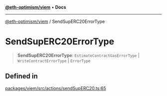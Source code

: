 [**@eth-optimism/viem**](../README.md) • **Docs**

***

[@eth-optimism/viem](../README.md) / SendSupERC20ErrorType

# SendSupERC20ErrorType

> **SendSupERC20ErrorType**: `EstimateContractGasErrorType` \| `WriteContractErrorType` \| `ErrorType`

## Defined in

[packages/viem/src/actions/sendSupERC20.ts:65](https://github.com/ethereum-optimism/ecosystem/blob/1d855f26d1024617b154d28d909dbc33a421f5de/packages/viem/src/actions/sendSupERC20.ts#L65)

